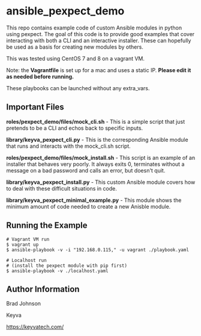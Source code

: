 ansible_pexpect_demo
=========
This repo contains example code of custom Ansible modules in python using pexpect. The goal of this code is to provide good examples that cover interacting with both a CLI and an interactive installer. These can hopefully be used as a basis for creating new modules by others.

This was tested using CentOS 7 and 8 on a vagrant VM.

Note: the **Vagrantfile** is set up for a mac and uses a static IP. **Please edit it as needed before running.**

These playbooks can be launched without any extra_vars.

Important Files
------------------
**roles/pexpect_demo/files/mock_cli.sh**  -  This is a simple script that just pretends to be a CLI and echos back to specific inputs.

**library/keyva_pexpect_cli.py**  -  This is the corresponding Ansible module that runs and interacts with the mock_cli.sh script.

**roles/pexpect_demo/files/mock_install.sh**  -  This script is an example of an installer that behaves very poorly. It always exits 0, terminates without a message on a bad password and calls an error, but doesn't quit.

**library/keyva_pexpect_install.py**  -  This custom Ansible module covers how to deal with these difficult situations in code.

**library/keyva_pexpect_minimal_example.py**  -  This module shows the minimum amount of code needed to create a new Anisble module.

Running the Example
------------------
```
# Vagrant VM run
$ vagrant up
$ ansible-playbook -v -i "192.168.0.115," -u vagrant ./playbook.yaml

# Localhost run
# (install the pexpect module with pip first)
$ ansible-playbook -v ./localhost.yaml
```
Author Information
------------------

Brad Johnson

Keyva

https://keyvatech.com/
